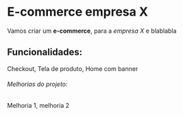 # E-commerce empresa X

Vamos criar um **e-commerce**, para a *empresa X* e blablabla

## Funcionalidades:

Checkout, Tela de produto, Home com banner 

###### Melhorias do projeto: 

Melhoria 1, melhoria 2